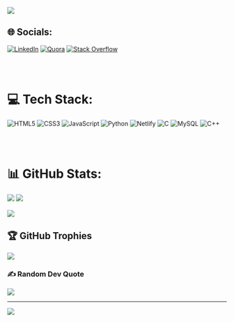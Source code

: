 <!-- [![MasterHead](https://media0.giphy.com/media/bAQH7WXKqtIBrPs7sR/giphy.gif?cid=ecf05e474a4qecixjepgwm7jewdovxoix3079u3fppt657q8&rid=giphy.gif&ct=g)](https://atultiwari1305.io) -->
[![](https://visitcount.itsvg.in/api?id=atultiwari1305&icon=0&color=12)](https://visitcount.itsvg.in)
<br>

## 🌐 Socials:
[![LinkedIn](https://img.shields.io/badge/LinkedIn-%230077B5.svg?logo=linkedin&logoColor=white)](https://linkedin.com/in/atul-kumar-tiwari1328/) [![Quora](https://img.shields.io/badge/Quora-%23B92B27.svg?logo=Quora&logoColor=white)](https://quora.com/profile/Atul-Kumar-Tiwari-63) [![Stack Overflow](https://img.shields.io/badge/-Stackoverflow-FE7A16?logo=stack-overflow&logoColor=white)](https://stackoverflow.com/users/20982012/atul-kumar-tiwari) 

<br>
<br>

# 💻 Tech Stack:
![HTML5](https://img.shields.io/badge/html5-%23E34F26.svg?style=for-the-badge&logo=html5&logoColor=white) ![CSS3](https://img.shields.io/badge/css3-%231572B6.svg?style=for-the-badge&logo=css3&logoColor=white) ![JavaScript](https://img.shields.io/badge/javascript-%23323330.svg?style=for-the-badge&logo=javascript&logoColor=%23F7DF1E) ![Python](https://img.shields.io/badge/python-3670A0?style=for-the-badge&logo=python&logoColor=ffdd54) ![Netlify](https://img.shields.io/badge/netlify-%23000000.svg?style=for-the-badge&logo=netlify&logoColor=#00C7B7) ![C](https://img.shields.io/badge/c-%2300599C.svg?style=for-the-badge&logo=c&logoColor=white) ![MySQL](https://img.shields.io/badge/mysql-%2300f.svg?style=for-the-badge&logo=mysql&logoColor=white) ![C++](https://img.shields.io/badge/c++-%2300599C.svg?style=for-the-badge&logo=c%2B%2B&logoColor=white)

<!-- ![Canva]  (https://img.shields.io/badge/Canva-%2300C4CC.svg?style=for-the-badge&logo=Canva&logoColor=white) 	![Figma](https://img.shields.io/badge/figma-%23F24E1E.svg?style=for-the-badge&logo=figma&logoColor=white) -->

<br>
<br>

# 📊 GitHub Stats:
![](https://github-readme-stats.vercel.app/api?username=atultiwari1305&theme=dark&hide_border=false&include_all_commits=false&count_private=false)
![](https://github-readme-streak-stats.herokuapp.com/?user=atultiwari1305&theme=dark&hide_border=false)
<br/>
<br>
![](https://github-readme-stats.vercel.app/api/top-langs/?username=atultiwari1305&theme=dark&hide_border=false&include_all_commits=false&count_private=false&layout=compact)
<br>

## 🏆 GitHub Trophies
![](https://github-profile-trophy.vercel.app/?username=atultiwari1305&theme=radical&no-frame=false&no-bg=false&margin-w=4)

### ✍️ Random Dev Quote
![](https://quotes-github-readme.vercel.app/api?type=horizontal&theme=radical)

---
[![](https://visitcount.itsvg.in/api?id=atultiwari1305&icon=0&color=12)](https://visitcount.itsvg.in)

<!-- Proudly created with GPRM ( https://gprm.itsvg.in ) -->
